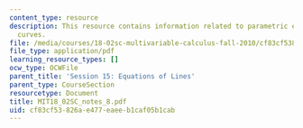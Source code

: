 ```yaml
---
content_type: resource
description: This resource contains information related to parametric equations of
  curves.
file: /media/courses/18-02sc-multivariable-calculus-fall-2010/cf83cf53826ae477eaeeb1caf05b1cab_MIT18_02SC_notes_8.pdf
file_type: application/pdf
learning_resource_types: []
ocw_type: OCWFile
parent_title: 'Session 15: Equations of Lines'
parent_type: CourseSection
resourcetype: Document
title: MIT18_02SC_notes_8.pdf
uid: cf83cf53-826a-e477-eaee-b1caf05b1cab
---
```

